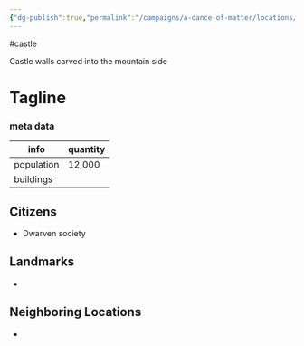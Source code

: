 ```yaml
---
{"dg-publish":true,"permalink":"/campaigns/a-dance-of-matter/locations/hammerfast/","dgPassFrontmatter":true}
---
```


#castle

Castle walls carved into the mountain side

# Tagline
### meta data
| info       | quantity |
| ---------- | -------- |
| population | 12,000   | 
| buildings  |          |

## Citizens
- Dwarven society 

## Landmarks
- 

## Neighboring Locations
- 

